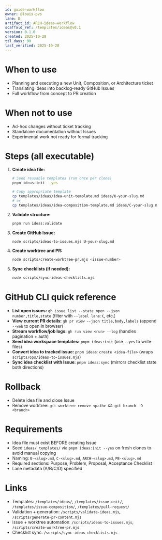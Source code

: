 ```yaml
---
id: guide-workflow
owner: @louis-pvs
lane: D
artifact_id: ARCH-ideas-workflow
scaffold_ref: /templates/ideas@v0.1
version: 0.1.0
created: 2025-10-28
ttl_days: 90
last_verified: 2025-10-28
---
```


# When to use

- Planning and executing a new Unit, Composition, or Architecture ticket
- Translating ideas into backlog-ready GitHub Issues
- Full workflow from concept to PR creation

# When not to use

- Ad-hoc changes without ticket tracking
- Standalone documentation without Issues
- Experimental work not ready for formal tracking

# Steps (all executable)

1. **Create idea file:**

   ```bash
   # Seed reusable templates (run once per clone)
   pnpm ideas:init --yes

   # Copy appropriate template
   cp templates/ideas/idea-unit-template.md ideas/U-your-slug.md
   # or
   cp templates/ideas/idea-composition-template.md ideas/C-your-slug.md
   ```

2. **Validate structure:**

   ```bash
   pnpm run ideas:validate
   ```

3. **Create GitHub Issue:**

   ```bash
   node scripts/ideas-to-issues.mjs U-your-slug.md
   ```

4. **Create worktree and PR:**

   ```bash
   node scripts/create-worktree-pr.mjs <issue-number>
   ```

5. **Sync checklists (if needed):**
   ```bash
   node scripts/sync-ideas-checklists.mjs
   ```

# GitHub CLI quick reference

- **List open issues:** `gh issue list --state open --json number,title,state` (filter with `--label lane:C`, etc.)
- **View current PR details:** `gh pr view --json title,body,labels` (append `--web` to open in browser)
- **Stream workflow/job logs:** `gh run view <run> --log` (handles pagination + auth)
- **Seed idea workspace templates:** `pnpm ideas:init` (use `--yes` to write files)
- **Convert idea to tracked issue:** `pnpm ideas:create <idea-file>` (wraps `scripts/ops/ideas-to-issues.mjs`)
- **Sync idea checklist with Issue:** `pnpm ideas:sync` (mirrors checklist state both directions)

# Rollback

- Delete idea file and close Issue
- Remove worktree: `git worktree remove <path> && git branch -D <branch>`

# Requirements

- Idea file must exist BEFORE creating Issue
- Seed `ideas/_templates/` via `pnpm ideas:init --yes` on fresh clones to avoid manual copying
- Naming: `U-<slug>.md`, `C-<slug>.md`, `ARCH-<slug>.md`, `PB-<slug>.md`
- Required sections: Purpose, Problem, Proposal, Acceptance Checklist
- Lane metadata (A/B/C/D) specified

# Links

- Templates: `/templates/ideas/`, `/templates/issue-unit/`, `/templates/issue-composition/`, `/templates/pull-request/`
- Validation + generation: `/scripts/validate-ideas.mjs`, `/scripts/generate-pr-content.mjs`
- Issue + worktree automation: `/scripts/ideas-to-issues.mjs`, `/scripts/create-worktree-pr.mjs`
- Checklist sync: `/scripts/sync-ideas-checklists.mjs`
